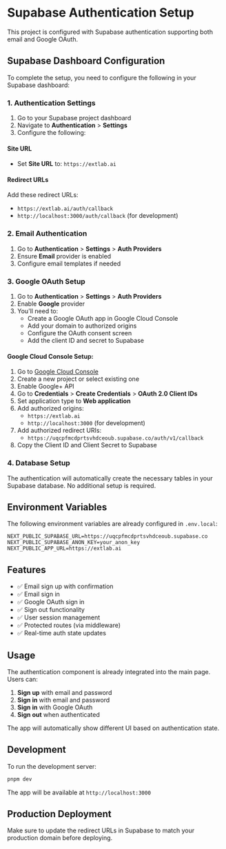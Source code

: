 # Supabase Authentication Setup

This project is configured with Supabase authentication supporting both email and Google OAuth.

## Supabase Dashboard Configuration

To complete the setup, you need to configure the following in your Supabase dashboard:

### 1. Authentication Settings

1. Go to your Supabase project dashboard
2. Navigate to **Authentication** > **Settings**
3. Configure the following:

#### Site URL
- Set **Site URL** to: `https://extlab.ai`

#### Redirect URLs
Add these redirect URLs:
- `https://extlab.ai/auth/callback`
- `http://localhost:3000/auth/callback` (for development)

### 2. Email Authentication

1. Go to **Authentication** > **Settings** > **Auth Providers**
2. Ensure **Email** provider is enabled
3. Configure email templates if needed

### 3. Google OAuth Setup

1. Go to **Authentication** > **Settings** > **Auth Providers**
2. Enable **Google** provider
3. You'll need to:
   - Create a Google OAuth app in Google Cloud Console
   - Add your domain to authorized origins
   - Configure the OAuth consent screen
   - Add the client ID and secret to Supabase

#### Google Cloud Console Setup:
1. Go to [Google Cloud Console](https://console.cloud.google.com/)
2. Create a new project or select existing one
3. Enable Google+ API
4. Go to **Credentials** > **Create Credentials** > **OAuth 2.0 Client IDs**
5. Set application type to **Web application**
6. Add authorized origins:
   - `https://extlab.ai`
   - `http://localhost:3000` (for development)
7. Add authorized redirect URIs:
   - `https://uqcpfmcdprtsvhdceoub.supabase.co/auth/v1/callback`
8. Copy the Client ID and Client Secret to Supabase

### 4. Database Setup

The authentication will automatically create the necessary tables in your Supabase database. No additional setup is required.

## Environment Variables

The following environment variables are already configured in `.env.local`:

```env
NEXT_PUBLIC_SUPABASE_URL=https://uqcpfmcdprtsvhdceoub.supabase.co
NEXT_PUBLIC_SUPABASE_ANON_KEY=your_anon_key
NEXT_PUBLIC_APP_URL=https://extlab.ai
```

## Features

- ✅ Email sign up with confirmation
- ✅ Email sign in
- ✅ Google OAuth sign in
- ✅ Sign out functionality
- ✅ User session management
- ✅ Protected routes (via middleware)
- ✅ Real-time auth state updates

## Usage

The authentication component is already integrated into the main page. Users can:

1. **Sign up** with email and password
2. **Sign in** with email and password
3. **Sign in** with Google OAuth
4. **Sign out** when authenticated

The app will automatically show different UI based on authentication state.

## Development

To run the development server:

```bash
pnpm dev
```

The app will be available at `http://localhost:3000`

## Production Deployment

Make sure to update the redirect URLs in Supabase to match your production domain before deploying.
